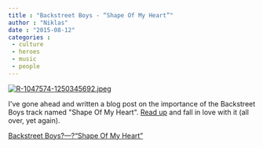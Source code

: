 ```yaml
---
title : "Backstreet Boys - “Shape Of My Heart”"
author : "Niklas"
date : "2015-08-12"
categories : 
 - culture
 - heroes
 - music
 - people
---
```


[![R-1047574-1250345692.jpeg](https://niklasblog.com/wp-content/R-1047574-1250345692.jpeg.jpg)](https://niklasblog.com/wp-content/R-1047574-1250345692.jpeg.jpg)

I've gone ahead and written a blog post on the importance of the Backstreet Boys track named "Shape Of My Heart". [Read up](https://medium.com/@pivic/backstreet-boys-shape-of-my-heart-39143a24b4be) and fall in love with it (all over, yet again).

<script async src="https://static.medium.com/embed.js"></script>

[Backstreet Boys?—?“Shape Of My Heart”](https://medium.com/@pivic/backstreet-boys-shape-of-my-heart-39143a24b4be)
